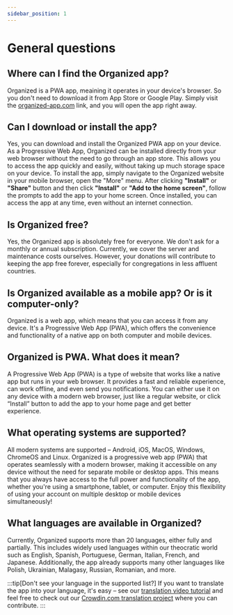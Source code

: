 ```yaml
---
sidebar_position: 1
---
```


# General questions

## Where can I find the Organized app?

Organized is a PWA app, meaining it operates in your device's browser. So you don't need to download it from App Store or Google Play. Simply visit the [organized-app.com](https://organized-app.com) link, and you will open the app right away.

## Can I download or install the app?

Yes, you can download and install the Organized PWA app on your device. As a Progressive Web App, Organized can be installed directly from your web browser without the need to go through an app store. This allows you to access the app quickly and easily, without taking up much storage space on your device. To install the app, simply navigate to the Organized website in your mobile browser, open the "More" menu. After clicking **"Install"** or **"Share"** button and then click **"Install"** or **"Add to the home screen"**, follow the prompts to add the app to your home screen. Once installed, you can access the app at any time, even without an internet connection.

## Is Organized free?

Yes, the Organized app is absolutely free for everyone. We don't ask for a monthly or annual subscription. Currently, we cover the server and maintenance costs ourselves. However, your donations will contribute to keeping the app free forever, especially for congregations in less affluent countries.

## Is Organized available as a mobile app? Or is it computer-only? 

Organized is a web app, which means that you can access it from any device. It's a Progressive Web App (PWA), which offers the convenience and functionality of a native app on both computer and mobile devices.

## Organized is PWA. What does it mean? 

A Progressive Web App (PWA) is a type of website that works like a native app but runs in your web browser. It provides a fast and reliable experience, can work offline, and even send you notifications. You can either use it on any device with a modern web browser, just like a regular website, or click “Install” button to add the app to your home page and get better experience.

## What operating systems are supported?

All modern systems are supported – Android, iOS, MacOS, Windows, ChromeOS and Linux. Organized is a progressive web app (PWA) that operates seamlessly with a modern browser, making it accessible on any device without the need for separate mobile or desktop apps. This means that you always have access to the full power and functionality of the app, whether you're using a smartphone, tablet, or computer. Enjoy this flexibility of using your account on multiple desktop or mobile devices simultaneously!

## What languages are available in Organized?

Currently, Organized supports more than 20 languages, either fully and partially. This includes widely used languages within our theocratic world such as English, Spanish, Portuguese, German, Italian, French, and Japanese. Additionally, the app already supports many other languages like Polish, Ukrainian, Malagasy, Russian, Romanian, and more.

:::tip[Don't see your language in the supported list?]
If you want to translate the app into your language, it's easy – see our [translation video tutorial](https://www.youtube.com/watch?v=GG5q_NkfD6s) and feel free to check out our [Crowdin.com translation project](https://crowdin.com/project/organized) where you can contribute.
:::